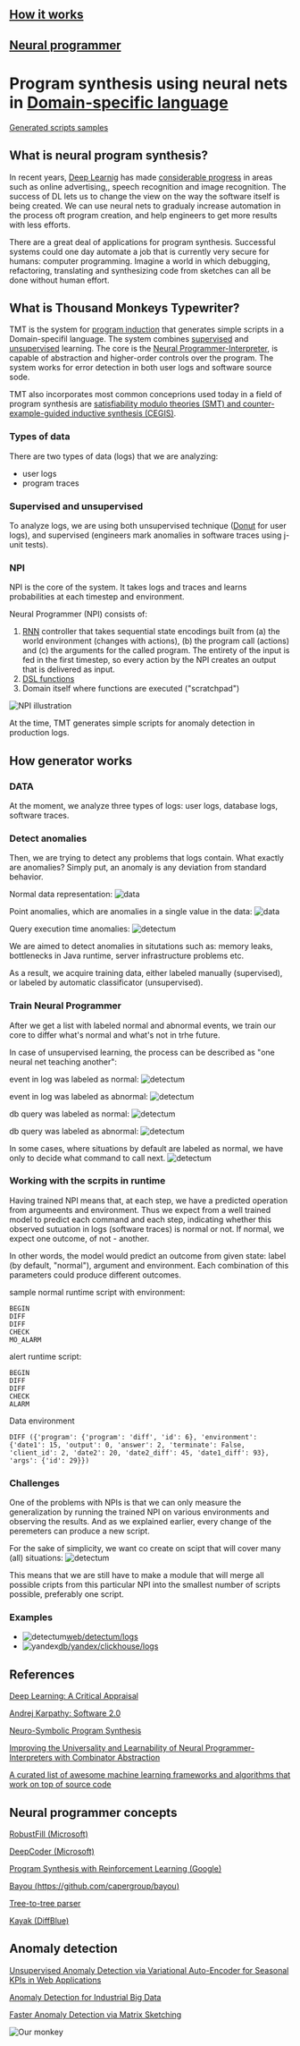 ## [How it works](https://thousandmonkeystypewriter.github.io/how)

## [Neural programmer](https://thousandmonkeystypewriter.github.io/techology)
<!--[Constraints](http://thousandmonkeystypewriter.com/constraints)-->
















# Program synthesis using neural nets in [Domain-specific language](https://en.wikipedia.org/wiki/Domain-specific_language)

[Generated scripts samples](https://thousandmonkeystypewriter.github.io/index.html#scripts)
<!--[Constraints](http://thousandmonkeystypewriter.com/constraints)-->

## What is neural program synthesis?

In recent years, [Deep Learnig](https://en.wikipedia.org/wiki/Deep_learning) has made [considerable progress](https://arxiv.org/ftp/arxiv/papers/1801/1801.00631.pdf) in areas such as online advertising,, speech recognition and image recognition.  The success of DL lets us to change the view on the way the software itself is being created. We can use neural nets to gradualy increase automation in the process oft program creation, and help engineers to get more results with less efforts.

There are a great deal of applications for program synthesis. Successful systems could one day
automate a job that is currently very secure for humans: computer programming. Imagine a world
in which debugging, refactoring, translating and synthesizing code from sketches can all be done
without human effort. 

## What is Thousand Monkeys Typewriter?

TMT is the system for [program induction](https://arxiv.org/abs/1703.07469) that generates simple scripts in a Domain-specifil language. The system combines [supervised](https://en.wikipedia.org/wiki/Supervised_learning) and [unsupervised](https://en.wikipedia.org/wiki/Unsupervised_learning) learning. The core is the [Neural Programmer-Interpreter](https://arxiv.org/abs/1511.06279), is capable of abstraction and higher-order controls over the program. The system works for error detection in both user logs and software source sode.

TMT also incorporates most common conceprions used today in a field of program synthesis are [satisfiability modulo theories (SMT) and counter-example-guided inductive synthesis (CEGIS)](http://rsta.royalsocietypublishing.org/content/375/2104/20150403).

### Types of data

There are two types of data (logs) that we are analyzing:

- user logs
- program traces

### Supervised and unsupervised

To analyze logs, we are using both unsupervised technique ([Donut](https://arxiv.org/pdf/1802.03903.pdf) for user logs), and supervised (engineers mark anomalies in software traces using j-unit tests).

### NPI

NPI is the core of the system. It takes logs and traces and learns probabilities at each timestep and environment.

Neural Programmer (NPI) consists of:
1. [RNN](https://en.wikipedia.org/wiki/Recurrent_neural_network) controller that takes sequential state encodings built from (a) the world environment
(changes with actions), (b) the program call (actions) and (c) the arguments for the called
program. The entirety of the input is fed in the first timestep, so every action by the NPI
creates an output that is delivered as input.
2. [DSL functions](https://github.com/ThousandMonkeysTypewriter/DomainSpecificLanguage)
3. Domain itself where functions are executed ("scratchpad")

![NPI illustration](https://thousandmonkeystypewriter.github.io/npi.gif)

At the time, TMT generates simple scripts for anomaly detection in production logs.

## <a name="scripts"></a>How generator works

### DATA

At the moment, we analyze three types of logs: user logs, database logs, software traces.

### Detect anomalies

Then, we are trying to detect any problems that logs contain. What exactly are anomalies? Simply put, an anomaly is any deviation from standard behavior. 

Normal data representation:
![data](https://thousandmonkeystypewriter.github.io/Picture1.png)

Point anomalies, which are anomalies in a single value in the data:
![data](https://thousandmonkeystypewriter.github.io/Picture2.png)

Query execution time anomalies:
![detectum](https://thousandmonkeystypewriter.github.io/log.png)

We are aimed to detect anomalies in situtations such as: memory leaks, bottlenecks in Java runtime, server infrastructure problems etc.

As a result, we acquire training data, either labeled manually (supervised), or labeled by automatic classificator (unsupervised).

### Train Neural Programmer

After we get a list with labeled normal and abnormal events, we train our core to differ what's normal and what's not in trhe future.

In case of unsupervised learning, the process can be described as "one neural net teaching another":

event in log was labeled as normal:
![detectum](https://thousandmonkeystypewriter.github.io/scheme/normal_log.png)

event in log was labeled as abnormal:
![detectum](https://thousandmonkeystypewriter.github.io/scheme/anomaly_log.png)

db query was labeled as normal:
![detectum](https://thousandmonkeystypewriter.github.io/scheme/normal_db.png)

db query was labeled as abnormal:
![detectum](https://thousandmonkeystypewriter.github.io/scheme/anomaly_db.png)

In some cases, where situations by default are labeled as normal, we have only to decide what command to call next.
![detectum](https://thousandmonkeystypewriter.github.io/scheme/npi_only.png)

### Working with the scrpits in runtime

Having trained NPI means that, at each step, we have a predicted operation from argumeents and environment. Thus we expect from a well  trained model to predict each command and each step, indicating whether this observed sutuation in logs (software traces) is normal or not. If normal, we expect one outcome, of not - another. 

In other words, the model would predict an outcome from given state: label (by default, "normal"), argument and environment. Each combination of this parameters could produce different outcomes.

sample normal runtime script with environment:

```
BEGIN 
DIFF 
DIFF
CHECK
MO_ALARM
```

alert runtime script:
```
BEGIN 
DIFF 
DIFF
CHECK
ALARM
```

Data environment

`DIFF ({'program': {'program': 'diff', 'id': 6}, 'environment': {'date1': 15, 'output': 0, 'answer': 2, 'terminate': False, 'client_id': 2, 'date2': 20, 'date2_diff': 45, 'date1_diff': 93}, 'args': {'id': 29}})`

### Challenges

One of the problems with NPIs is that we can only measure the generalization by running the trained NPI on various environments and observing the results. And as we explained earlier, every change of the peremeters can produce a new script.

For the sake of simplicity, we want co create on scipt that will cover many (all) situations:
![detectum](https://thousandmonkeystypewriter.github.io/scheme/general.png)

This means that we are still have to make a module that will merge all possible cripts from this particular NPI into the smallest number of scripts possible, preferably one script.


### Examples

- ![detectum](https://thousandmonkeystypewriter.github.io/detectum.png)[web/detectum/logs](https://github.com/ThousandMonkeysTypewriter/GeneratedScripts/tree/master/web/detectum)
- ![yandex](https://thousandmonkeystypewriter.github.io/yandex.png)[db/yandex/clickhouse/logs](https://github.com/ThousandMonkeysTypewriter/GeneratedScripts/tree/master/db/yandex)
<!-- ![facebook](https://thousandmonkeystypewriter.github.io/facebook.png)[app/facebook/swift/logs](https://github.com/ThousandMonkeysTypewriter/GeneratedScripts/tree/master/app/facebook/swift/logs) -->

## References

[Deep Learning: A Critical Appraisal](https://arxiv.org/ftp/arxiv/papers/1801/1801.00631.pdf)

[Andrej Karpathy: Software 2.0](https://medium.com/@karpathy/software-2-0-a64152b37c35)

[Neuro-Symbolic Program Synthesis](https://www.microsoft.com/en-us/research/publication/neuro-symbolic-program-synthesis-2/)

[Improving the Universality and Learnability of Neural Programmer-Interpreters with Combinator Abstraction](https://arxiv.org/abs/1802.02696)

[A curated list of awesome machine learning frameworks and algorithms that work on top of source code](https://github.com/src-d/awesome-machine-learning-on-source-code/)

## <a name="npc"></a>Neural programmer concepts

[RobustFill (Microsoft)](https://arxiv.org/abs/1703.07469)

[DeepCoder (Microsoft)](https://openreview.net/pdf?id=ByldLrqlx)

[Program Synthesis with Reinforcement Learning (Google)](https://arxiv.org/abs/1801.03526)

[Bayou (https://github.com/capergroup/bayou)](https://arxiv.org/abs/1703.05698)

[Tree-to-tree parser](https://openreview.net/forum?id=Skp1ESxRZ)

[Kayak (DiffBlue)](https://arxiv.org/abs/1712.07388)

## <a name="npc"></a>Anomaly detection

[Unsupervised Anomaly Detection via Variational Auto-Encoder for Seasonal KPIs in Web Applications
](https://arxiv.org/abs/1802.03903)

[Anomaly Detection for Industrial Big Data
](https://arxiv.org/abs/1804.02998)

[Faster Anomaly Detection via Matrix Sketching
](https://arxiv.org/abs/1804.03065)


![Our monkey](https://thousandmonkeystypewriter.github.io/220px-Chimpanzee_seated_at_typewriter.jpg)

